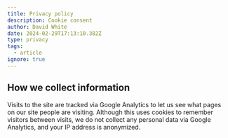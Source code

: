 ```yaml
---
title: Privacy policy
description: Cookie consent
author: David White
date: 2024-02-29T17:13:10.382Z
type: privacy
tags:
  - article
ignore: true
---
```

## How we collect information

Visits to the site are tracked via Google Analytics to let us see what pages on our site people are visiting. Although this uses cookies to remember visitors between visits, we do not collect any personal data via Google Analytics, and your IP address is anonymized.
